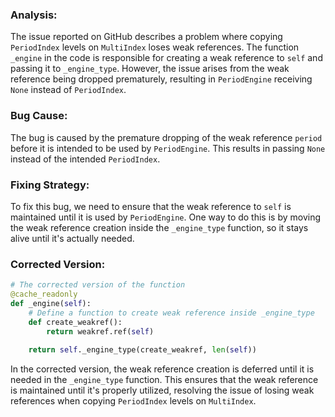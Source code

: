 ### Analysis:
The issue reported on GitHub describes a problem where copying `PeriodIndex` levels on `MultiIndex` loses weak references. The function `_engine` in the code is responsible for creating a weak reference to `self` and passing it to `_engine_type`. However, the issue arises from the weak reference being dropped prematurely, resulting in `PeriodEngine` receiving `None` instead of `PeriodIndex`.

### Bug Cause:
The bug is caused by the premature dropping of the weak reference `period` before it is intended to be used by `PeriodEngine`. This results in passing `None` instead of the intended `PeriodIndex`.

### Fixing Strategy:
To fix this bug, we need to ensure that the weak reference to `self` is maintained until it is used by `PeriodEngine`. One way to do this is by moving the weak reference creation inside the `_engine_type` function, so it stays alive until it's actually needed.

### Corrected Version:
```python
# The corrected version of the function
@cache_readonly
def _engine(self):
    # Define a function to create weak reference inside _engine_type
    def create_weakref():
        return weakref.ref(self)
        
    return self._engine_type(create_weakref, len(self))
```

In the corrected version, the weak reference creation is deferred until it is needed in the `_engine_type` function. This ensures that the weak reference is maintained until it's properly utilized, resolving the issue of losing weak references when copying `PeriodIndex` levels on `MultiIndex`.